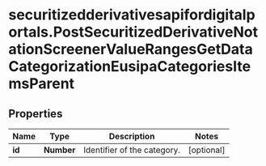 # securitizedderivativesapifordigitalportals.PostSecuritizedDerivativeNotationScreenerValueRangesGetDataCategorizationEusipaCategoriesItemsParent

## Properties

Name | Type | Description | Notes
------------ | ------------- | ------------- | -------------
**id** | **Number** | Identifier of the category. | [optional] 


